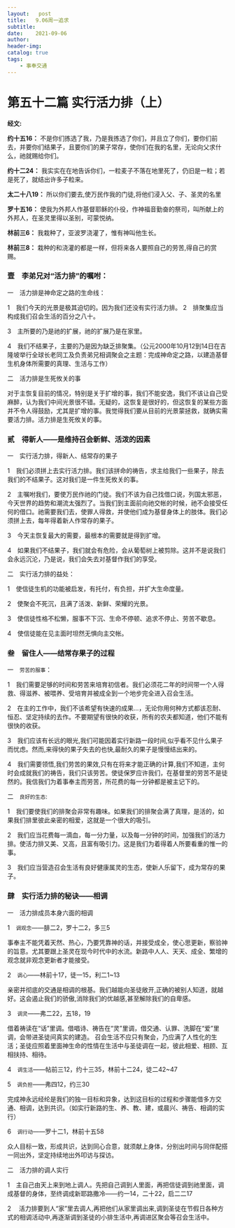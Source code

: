 ```yaml
---
layout:   post
title:   9.06周一追求
subtitle:		
date:    2021-09-06
author: 
header-img: 
catalog: true
tags:
    - 事奉交通
---
```


# 第五十二篇 实行活力排（上）

**经文:**

**约十五16：** 不是你们拣选了我，乃是我拣选了你们，并且立了你们，要你们前去，并要你们结果子，且要你们的果子常存，使你们在我的名里，无论向父求什么，祂就赐给你们。

**约十二24：** 我实实在在地告诉你们，一粒麦子不落在地里死了，仍旧是一粒；若是死了，就结出许多子粒来。

**太二十八19：** 所以你们要去,使万民作我的门徒,将他们浸入父、子、圣灵的名里

**罗十五16：** 使我为外邦人作基督耶稣的仆役，作神福音勤奋的祭司，叫所献上的外邦人，在圣灵里得以圣别，可蒙悦纳。

**林前三6：** 我栽种了，亚波罗浇灌了，惟有神叫他生长。

**林前三8：** 栽种的和浇灌的都是一样，但将来各人要照自己的劳苦,得自己的赏赐。

### 壹　李弟兄对“活力排”的嘱咐：

一　活力排是神命定之路的生命线：

1　我们今天的光景是极其迫切的。因为我们还没有实行活力排。
2　排聚集应当构成我们召会生活的百分之八十。

3　主所要的乃是祂的扩展，祂的扩展乃是在家里。

4　我们不结果子，主要的乃是因为缺乏排聚集。（公元2000年10月12到14日在吉隆坡举行全球长老同工及负责弟兄相调聚会之主题：完成神命定之路，以建造基督生机身体所需要的真理、生活与工作）

二　活力排是生死攸关的事

对于主恢复目前的情况，特别是关于扩增的事，我们不能安逸，我们不该让自己受麻醉，认为我们中间光景很不错。无疑的，这恢复是很好的，但这恢复的某些方面并不令人得鼓励，尤其是扩增的事。我觉得我们要从目前的光景蒙拯救，就确实需要活力排。活力排是生死攸关的事。

### 贰　得新人——是维持召会新鲜、活泼的因素

一　实行活力排，得新人、结常存的果子

1　我们必须拼上去实行活力排。我们该拼命的祷告，求主给我们一些果子，除去我们的不结果子。这对我们是一件生死攸关的事。

2　主嘱咐我们，要使万民作祂的门徒。我们不该为自己找借口说，列国太邪恶，今天世界的趋势和潮流太强烈了。当我们到主面前向祂交帐的时候，祂不会接受任何的借口。祂需要我们去，使罪人得救，并使他们成为基督身体上的肢体。我们必须拼上去，每年得着新人作常存的果子。

3　今天主恢复最大的需要，最根本的需要就是得到扩增。

4　如果我们不结果子，我们就会有危险，会从葡萄树上被剪除。这并不是说我们会永远沉沦，乃是说，我们会失去对基督作我们的享受。

二　实行活力排的益处：

1　使信徒生机的功能被启发，有托付，有负担，并扩大生命度量。

2　使聚会不死沉，且满了活泼、新鲜、荣耀的光景。

3　使信徒性格不松懒，服事不下沉、生命不停顿、追求不停止、劳苦不歇息。

4　使信徒能在见主面时坦然无惧向主交帐。

### 叁　留住人——结常存果子的过程

一　`劳苦的服事`：

1　我们需要足够的时间和劳苦来培育初信者。我们必须花二年的时间带一个人得救、得滋养、被喂养、受培育并被成全到一个地步完全进入召会生活。

2　在主的工作中，我们不该希望有快速的成果…，无论你用何种方式都该忍耐、恒忍、坚定持续的去作。不要期望有很快的收获，所有的农夫都知道，他们不能有很快的收获。

3　我们应该有长远的眼光,我们可能因着实行新路一段时间,似乎看不见什么果子而忧虑。然而,来得快的果子失去的也快,最耐久的果子是慢慢结出来的。

4　我们需要领悟,我们劳苦的果效,只有在将来才能正确的计算,我们不知道，主何时会成就我们的祷告，我们只该劳苦。使徒保罗应许我们，在基督里的劳苦不是徒然的。我信我们为着事奉主而劳苦，所花费的每一分钟都是被主记下的。

二　`良好的生态`:

1　我们要使我们的排聚会非常有趣味。如果我们的排聚会满了真理，是活的，如果我们排里彼此亲密的相爱，这就是一个很大的吸引。

2　我们应当花费每一滴血，每一分力量，以及每一分钟的时间，加强我们的活力排。使活力排又美、又高，且富有吸引力。这是我们为着得着人所要看重的惟一的事。

3　我们应当营造召会生活有良好健康属灵的生态，使新人乐留下，成为常存的果子。

### 肆　实行活力排的秘诀——相调

一　活力排成员本身六面的相调

1　`调观念`——腓二2，罗十二2，多三5

事奉主不能凭着天然、热心，乃要凭靠神的话，并接受成全，使心思更新，察验神的旨意。尤其要跟上圣灵在现今时代中的水流。新路中人人、天天、成全、繁增的观念就非观念更新者才能接受。

2　`调心`——林前十17，徒一15，利二1~13

亲密并彻底的交通是相调的根基。我们越能向圣徒敞开,正确的被别人知道，就越好。这会遏止我们的骄傲,消除我们的优越感,甚至解除我们的自卑感。

3　`调灵`——弗二22，五18，19

借着祷读在“话”里调。借唱诗、祷告在“灵”里调，借交通、认罪、洗脚在“爱”里调，会带进圣徒间真实的建造。
召会生活不应只有聚会，乃应满了人性化的生活；圣徒应照着里面神生命的性情在生活中与圣徒调在一起，彼此相爱、相顾、互相扶持、相待。

4　`调生活`——帖前三12，约十三35，林前十二24，徒二42~47

5　`调负担`——弗四12，约三30

完成神永远经纶是我们的独一目标和异象，达到这目标的过程和步骤能借多方交通、相调，达到共识。（如实行新路的生、养、教、建，或晨兴、祷告、相调的实行）

6　`调行动`——罗十二1，林前十五58

众人目标一致，形成共识，达到同心合意，就须献上身体，分别出时间与同伴配搭一同出外，坚定持续地出外叩访与探访。

二　活力排的调人实行

1　主自己由天上来到地上调人。先把自己调到人里面，再把信徒调到祂里面，调成基督的身体，至终调成新耶路撒冷——约一14，二十22，启二二17

2　 活力排要到人“家”里去调人,再把他们从家里调出来,调到圣徒在节假日各种方式的相调活动中,再逐渐调到圣徒的小排生活中,再调进区聚会等召会生活中。